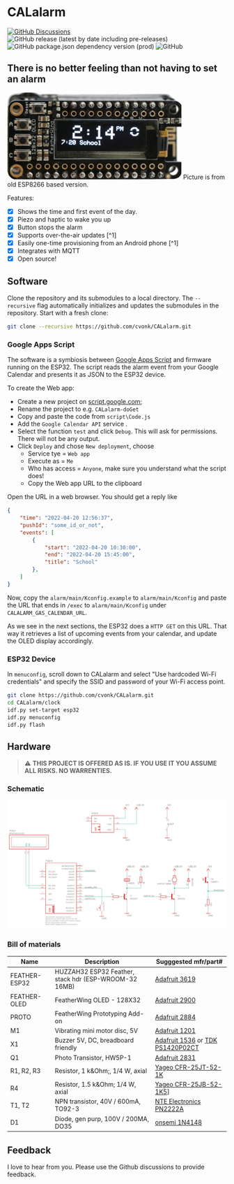 # CALalarm

[![GitHub Discussions](https://img.shields.io/github/discussions/cvonk/CALalarm)](https://github.com/cvonk/CALalarm/discussions)
![GitHub release (latest by date including pre-releases)](https://img.shields.io/github/v/release/cvonk/CALalarm?include_prereleases&logo=DocuSign&logoColor=%23fff)
![GitHub package.json dependency version (prod)](https://img.shields.io/github/package-json/dependency-version/cvonk/CALalarm/esp-idf)
![GitHub](https://img.shields.io/github/license/cvonk/CALalarm)

## There is no better feeling than not having to set an alarm

![Assembled](media/assembled.jpg)
Picture is from old ESP8266 based version.

Features:

  - [x] Shows the time and first event of the day.
  - [x] Piezo and haptic to wake you up
  - [x] Button stops the alarm
  - [x] Supports over-the-air updates [^1]
  - [x] Easily one-time provisioning from an Android phone [^1]
  - [x] Integrates with MQTT
  - [x] Open source!

## Software

Clone the repository and its submodules to a local directory. The `--recursive` flag automatically initializes and updates the submodules in the repository.  Start with a fresh clone:

```bash
git clone --recursive https://github.com/cvonk/CALalarm.git
```

### Google Apps Script

The software is a symbiosis between [Google Apps Script](https://developers.google.com/apps-script/guides/web) and firmware running on the ESP32. The script reads the alarm event from your Google Calendar and presents it as JSON to the ESP32 device.

To create the Web app:
  - Create a new project on [script.google.com](https://script.google.com);
  - Rename the project to e.g. `CALalarm-doGet`
  - Copy and paste the code from `script\Code.js`
  - Add the `Google Calendar API` service .
  - Select the function `test` and click `Debug`. This will ask for permissions. There will not be any output.
  - Click `Deploy` and chose `New deployment`, choose
    - Service tye = `Web app`
    - Execute as = `Me`
    - Who has access = `Anyone`, make sure you understand what the script does!
    - Copy the Web app URL to the clipboard

Open the URL in a web browser. You should get a reply like
```json
{
    "time": "2022-04-20 12:56:37",
    "pushId": "some_id_or_not",
    "events": [
        { 
            "start": "2022-04-20 10:30:00",
            "end": "2022-04-20 15:45:00",
            "title": "School"
        },
    ]
}
```

Now, copy the `alarm/main/Kconfig.example` to `alarm/main/Kconfig` and paste the URL that ends in `/exec` to `alarm/main/Kconfig` under `CALALARM_GAS_CALENDAR_URL`.

As we see in the next sections, the ESP32 does a `HTTP GET` on this URL. That way it retrieves a list of upcoming events from your calendar, and update the OLED display accordingly.


### ESP32 Device

In `menuconfig`, scroll down to CALalarm and select "Use hardcoded Wi-Fi credentials" and specify the SSID and password of your Wi-Fi access point.

```bash
git clone https://github.com/cvonk/CALalarm.git
cd CALalarm/clock
idf.py set-target esp32
idf.py menuconfig
idf.py flash
```

## Hardware

> :warning: **THIS PROJECT IS OFFERED AS IS. IF YOU USE IT YOU ASSUME ALL RISKS. NO WARRENTIES.**

### Schematic

![Schematic](hardware/CALalarm-r1.svg)


### Bill of materials

| Name          | Description                                             | Sugggested mfr/part#       |
|---------------|---------------------------------------------------------|----------------------------|
| FEATHER-ESP32 | HUZZAH32 ESP32 Feather, stack hdr (ESP-WROOM-32 16MB)   | [Adafruit 3619](https://www.digikey.com/en/products/detail/adafruit-industries-llc/3619/8119806?s=N4IgTCBcDaIIIBMCGAzATgVwJYBcAEAzAGwCMAnCALoC%2BQA)
| FEATHER-OLED  | FeatherWing OLED - 128X32                               | [Adafruit 2900](https://www.digikey.com/en/products/detail/adafruit-industries-llc/2900/5810890?s=N4IgTCBcDaIIIBMCGAzATgVwJYBcAEYAnAAzEgC6AvkA)
| PROTO         | FeatherWing Prototyping Add-on                          | [Adafruit 2884](https://www.digikey.com/en/products/detail/adafruit-industries-llc/2884/5777193?s=N4IgTCBcDaIIIBMCGAzATgVwJYBcAEYAHIQCwgC6AvkA)
| M1            | Vibrating mini motor disc, 5V                           | [Adafruit 1201](https://www.digikey.com/en/products/detail/adafruit-industries-llc/1201/5353637?s=N4IgTCBcDaIIIBMCGAzATgVwJYBcAEAjGAAwEgC6AvkA)
| X1            | Buzzer 5V, DC, breadboard friendly                      | [Adafruit 1536](https://www.adafruit.com/product/1536) or [TDK PS1420P02CT](https://www.digikey.com/en/products/detail/tdk-corporation/PS1420P02CT/935931)
| Q1            | Photo Transistor, HW5P-1                                | [Adafruit 2831](https://www.digikey.com/en/products/detail/adafruit-industries-llc/2831/8323990?s=N4IgTCBcDaIIIBMCGAzATgVwJYBcAEYAHAMwCMIAugL5A)
| R1, R2, R3    | Resistor, 1 k&Ohm;, 1/4 W, axial                        | [Yageo CFR-25JT-52-1K](https://www.digikey.com/en/products/detail/yageo/CFR-25JT-52-1K/13921014)
| R4            | Resistor, 1.5 k&Ohm; 1/4 W, axial                       | [Yageo CFR-25JB-52-1K5](https://www.digikey.com/en/products/detail/yageo/CFR-25JB-52-1K5/132)]
| T1, T2        | NPN transistor, 40V / 600mA, TO92-3                     | [NTE Electronics PN2222A](https://www.digikey.com/en/products/detail/nte-electronics-inc/PN2222A/11655004)
| D1            | Diode, gen purp, 100V / 200MA, DO35                     | [onsemi 1N4148](https://www.digikey.com/en/products/detail/onsemi/1N4148/458603)


## Feedback

I love to hear from you. Please use the Github discussions to provide feedback.
